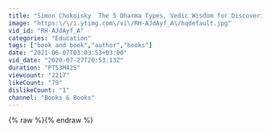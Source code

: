 ```yaml
---
title: "Simon Chokoisky  The 5 Dharma Types, Vedic Wisdom for Discovering Your Purpose and Destiny"
image: "https:\/\/i.ytimg.com\/vi\/RH-AJdAyf_A\/hqdefault.jpg"
vid_id: "RH-AJdAyf_A"
categories: "Education"
tags: ["book and book","author","books"]
date: "2021-06-07T03:03:53+03:00"
vid_date: "2020-07-27T20:53:13Z"
duration: "PT53M42S"
viewcount: "2217"
likeCount: "79"
dislikeCount: "1"
channel: "Books & Books"
---
```

{% raw %}{% endraw %}
